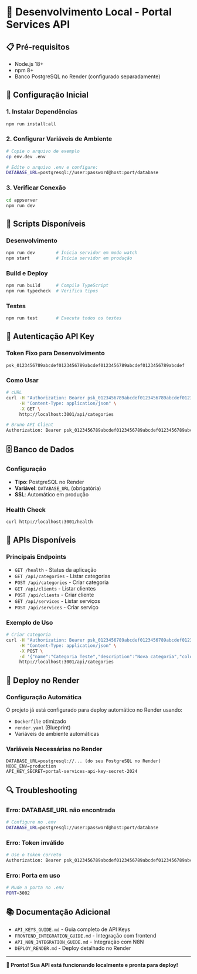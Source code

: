 # 🚀 Desenvolvimento Local - Portal Services API

## 📋 **Pré-requisitos**

- Node.js 18+ 
- npm 8+
- Banco PostgreSQL no Render (configurado separadamente)

## 🔧 **Configuração Inicial**

### 1. **Instalar Dependências**
```bash
npm run install:all
```

### 2. **Configurar Variáveis de Ambiente**
```bash
# Copie o arquivo de exemplo
cp env.dev .env

# Edite o arquivo .env e configure:
DATABASE_URL=postgresql://user:password@host:port/database
```

### 3. **Verificar Conexão**
```bash
cd appserver
npm run dev
```

## 🎯 **Scripts Disponíveis**

### **Desenvolvimento**
```bash
npm run dev        # Inicia servidor em modo watch
npm start          # Inicia servidor em produção
```

### **Build e Deploy**
```bash
npm run build      # Compila TypeScript
npm run typecheck  # Verifica tipos
```

### **Testes**
```bash
npm run test       # Executa todos os testes
```

## 🔑 **Autenticação API Key**

### **Token Fixo para Desenvolvimento**
```
psk_0123456789abcdef0123456789abcdef0123456789abcdef0123456789abcdef
```

### **Como Usar**
```bash
# cURL
curl -H "Authorization: Bearer psk_0123456789abcdef0123456789abcdef0123456789abcdef0123456789abcdef" \
     -H "Content-Type: application/json" \
     -X GET \
     http://localhost:3001/api/categories

# Bruno API Client
Authorization: Bearer psk_0123456789abcdef0123456789abcdef0123456789abcdef0123456789abcdef
```

## 🗄️ **Banco de Dados**

### **Configuração**
- **Tipo**: PostgreSQL no Render
- **Variável**: `DATABASE_URL` (obrigatória)
- **SSL**: Automático em produção

### **Health Check**
```bash
curl http://localhost:3001/health
```

## 📡 **APIs Disponíveis**

### **Principais Endpoints**
- `GET /health` - Status da aplicação
- `GET /api/categories` - Listar categorias
- `POST /api/categories` - Criar categoria
- `GET /api/clients` - Listar clientes
- `POST /api/clients` - Criar cliente
- `GET /api/services` - Listar serviços
- `POST /api/services` - Criar serviço

### **Exemplo de Uso**
```bash
# Criar categoria
curl -H "Authorization: Bearer psk_0123456789abcdef0123456789abcdef0123456789abcdef0123456789abcdef" \
     -H "Content-Type: application/json" \
     -X POST \
     -d '{"name":"Categoria Teste","description":"Nova categoria","color":"#FF6B6B","active":true}' \
     http://localhost:3001/api/categories
```

## 🚀 **Deploy no Render**

### **Configuração Automática**
O projeto já está configurado para deploy automático no Render usando:
- `Dockerfile` otimizado
- `render.yaml` (Blueprint)
- Variáveis de ambiente automáticas

### **Variáveis Necessárias no Render**
```
DATABASE_URL=postgresql://... (do seu PostgreSQL no Render)
NODE_ENV=production
API_KEY_SECRET=portal-services-api-key-secret-2024
```

## 🔍 **Troubleshooting**

### **Erro: DATABASE_URL não encontrada**
```bash
# Configure no .env
DATABASE_URL=postgresql://user:password@host:port/database
```

### **Erro: Token inválido**
```bash
# Use o token correto
Authorization: Bearer psk_0123456789abcdef0123456789abcdef0123456789abcdef0123456789abcdef
```

### **Erro: Porta em uso**
```bash
# Mude a porta no .env
PORT=3002
```

## 📚 **Documentação Adicional**

- `API_KEYS_GUIDE.md` - Guia completo de API Keys
- `FRONTEND_INTEGRATION_GUIDE.md` - Integração com frontend
- `API_N8N_INTEGRATION_GUIDE.md` - Integração com N8N
- `DEPLOY_RENDER.md` - Deploy detalhado no Render

---

**🎉 Pronto! Sua API está funcionando localmente e pronta para deploy!**
